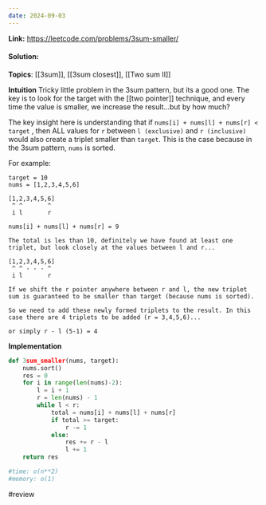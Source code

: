 ```yaml
---
date: 2024-09-03
---
```

**Link:** https://leetcode.com/problems/3sum-smaller/
#### Solution:

**Topics**: [[3sum]], [[3sum closest]], [[Two sum II]]

**Intuition**
Tricky little problem in the 3sum pattern, but its a good one. The key is to look for the target with the [[two pointer]] technique, and every time the value is smaller, we increase the result...but by how much? 

The key insight here is understanding that if `nums[i] + nums[l] + nums[r] < target` , then ALL values for `r` between `l (exclusive)` and `r (inclusive)` would also create a triplet smaller than `target`. This is the case because in the 3sum pattern, `nums` is sorted. 

For example:
```
target = 10
nums = [1,2,3,4,5,6]

[1,2,3,4,5,6]
 ^ ^       ^
 i l       r

nums[i] + nums[l] + nums[r] = 9

The total is les than 10, definitely we have found at least one triplet, but look closely at the values between l and r...

[1,2,3,4,5,6]
 ^ ^ - - - ^
 i l       r

If we shift the r pointer anywhere between r and l, the new triplet sum is guaranteed to be smaller than target (because nums is sorted).

So we need to add these newly formed triplets to the result. In this case there are 4 triplets to be added (r = 3,4,5,6)... 

or simply r - l (5-1) = 4
```

**Implementation**
```python
def 3sum_smaller(nums, target):
	nums.sort()
	res = 0
	for i in range(len(nums)-2):
		l = i + 1
		r = len(nums) - 1
		while l < r:
			total = nums[i] + nums[l] + nums[r]
			if total >= target:
				r -= 1
			else:
				res += r - l
				l += 1
	return res

#time: o(n**2)
#memory: o(1)
```

#review 


